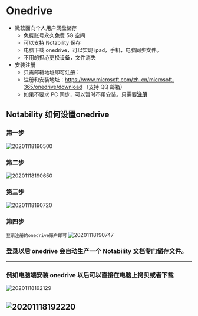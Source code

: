 # Onedrive

- 微软面向个人用户网盘储存
  - 免费账号永久免费 5G 空间
  - 可以支持 Notability 保存
  - 电脑下载 onedrive，可以实现 ipad，手机，电脑同步文件。
  - 不用的担心更换设备，文件消失
- 安装注册
  - 只需邮箱地址即可注册：
  - 注册和安装地址：https://www.microsoft.com/zh-cn/microsoft-365/onedrive/download （支持 QQ 邮箱）
  - 如果不要求 PC 同步，可以暂时不用安装。只需要**注册**

## Notability 如何设置onedrive

### 第一步

![20201118190500](https://i.loli.net/2020/11/18/YI3pnarmoQ4iJMz.png)

### 第二步

![20201118190650](https://i.loli.net/2020/11/18/jxO7RzCPBLsIQiU.png)

### 第三步

![20201118190720](https://i.loli.net/2020/11/18/VTZ156bXxk9E2RK.png)

### 第四步

`登录注册的onedrive账户即可`
![20201118190747](https://i.loli.net/2020/11/18/rWefdl6wKxk8ZUV.png)

### 登录以后 onedrive 会自动生产一个 Notability 文档专门储存文件。

---

### 例如电脑端安装 onedrive 以后可以直接在电脑上拷贝或者下载

![20201118192129](https://i.loli.net/2020/11/18/jhbiTOyY64C85Sv.png)

## ![20201118192220](https://i.loli.net/2020/11/18/tCaMejU3lFKyuLV.png)
